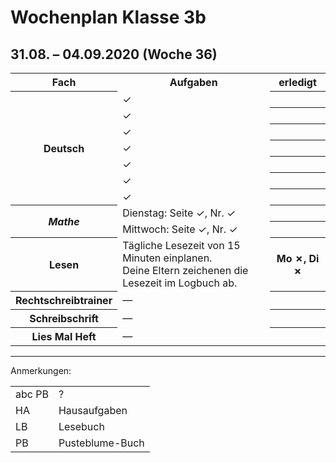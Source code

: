 
<body style="font:100% "Times New Roman">
                                        
<h1>Wochenplan Klasse 3b</h1>
<h2>31.08. – 04.09.2020 (Woche 36)</h2>

<table style="order:1px solid #333; border-collapse:collapse; border-spacing:0">
  <tr>
    <th>Fach
    <th>Aufgaben
    <th>erledigt
  <tr>
    <th rowspan="7">Deutsch
    <td>✓
    <th>
  <tr>
    <td>✓
    <th>
  <tr>
    <td>✓
    <th>
  <tr>
    <td>✓
    <th>
  <tr>
    <td>✓
    <th>
  <tr>
    <td>✓
    <th>
  <tr>
    <td>✓
    <th>
  <tr>
    <th rowspan="2"><i>Mathe</i>
    <td>Dienstag: Seite ✓, Nr. ✓
    <th>
  <tr>
    <td>Mittwoch: Seite ✓, Nr. ✓
    <th>
  <tr>
    <th>Lesen
    <td>Tägliche Lesezeit von 15 Minuten einplanen.
      <br>Deine Eltern zeichenen die Lesezeit im Logbuch ab.
    <th>Mo ✗, Di ✗
  <tr>
    <th>Rechtschreibtrainer
    <td>—
    <th>
  <tr>
    <th>Schreibschrift
    <td>—
    <th>
  <tr>
    <th>Lies Mal Heft
    <td>—
    <th>
</table>


<hr>
<p>Anmerkungen:</p>

<table>
  <tr>
    <td>abc PB
    <td>?
  <tr>
    <td>HA
    <td>Hausaufgaben
  <tr>
    <td>LB
    <td>Lesebuch
  <tr>
    <td>PB
    <td>Pusteblume-Buch
</table>
  </body>

